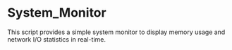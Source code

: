 # System_Monitor
This script provides a simple system monitor to display memory usage and network I/O statistics in real-time.
